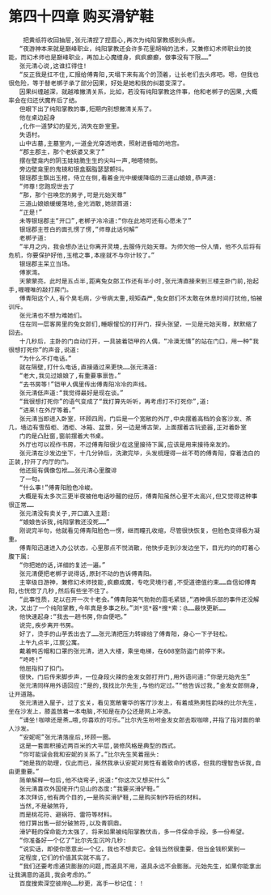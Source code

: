 # 第四十四章 购买滑铲鞋
        把黄纸符收回抽屉,张元清捏了捏眉心,再次为纯阳掌教感到头疼。
       “夜游神本来就是巅峰职业，纯阳掌教还会许多花里胡哨的法术，又兼修幻术师职业的技能，而幻术师也是巅峰职业，再加上心魔缠身，疯疯癫癫，做事没有下限……”
       张元清心说,这谁扛得住!
       “反正我是扛不住,汇报给傅青阳,天塌下来有高个的顶着，让长老们去头疼吧。嗯，但我也很危险，等于替老梆子承了部分因果，好处是她和我的纠葛变深了。
       因果纠缠越深，就越难撇清关系，比如，若没有纯阳掌教这件事，他和老梆子的因果,大概率会在归还伏魔杵后了结。
       但眼下出了纯阳掌教的事,短期内别想撇清关系了。
       他在桌边起身
       ,化作一道梦幻的星光,消失在卧室里。
       失语村。
       山中古墓,主墓室内,一道金光穿透地表，照射进昏暗的地宫。
       “郡主郡主，那个老妖婆又来了”
       摆在壁龛内的阴玉娃娃脆生生的尖叫一声,啪嗒倾倒。
       旁边壁龛里的鬼镜和银盒胭脂瑟瑟颤抖。
       银瑶郡主飘出玉棺，侍立在侧,看着金光中缓缓降临的三道山娘娘,恭声道:
       “师尊!您跑现世去了
       “那，那个召唤您的男子,可是元始天尊”
       三道山娘娘缓缓落地,金光消散,她颔首道:
       “正是!”
       未等银瑶郡主“开口”,老梆子冷冷道:“你在此地可还有心愿未了”
       银瑶郡主苍白的面孔愣了愣,“师尊此话何解”
       老梆子道:
       “半月之内，我会想办法让你离开灵境,去服侍元始天尊。为师欠他一份人情，他不久后将有危机，你要保护好他,玉棺之事,本座就不与你计较了。”
       银瑶郡主呆立当场。
       傅家湾。
       天蒙蒙亮，此时是五点半,距离兔女郎工作还有半小时,张元清直接来到三楼主卧门前,抬起手,喱喱唯的敲打房门。
       傅青阳这个人,有个臭毛病，少爷病太重,规矩森严,兔女郎们不太敢在休息时间打扰他,怕被训斥。
       张元清也不想为难她们。
       住在同一层客房里的兔女郎们,睡眼惺忪的打开门，探头张望，一见是元始天尊，默默缩了回去。
       十几秒后，主卧的门自动打开，一具披着铠甲的人偶，“冷漠无情”的站在门口，用一种“我很想打死你”的声音,说道:
       “为什么不打电话。”
       就在隔壁,打什么电话,直接遁过来更快……张元清道:
       “老大,我见过娘娘了,有重要事禀告。”
       “去书房等!”铠甲人偶里传出傅青阳冷冷的声线。
       张元清低声道:“我觉得最好是现在谈。”
       “我很想打死你”的语气变成了“我打算先听听，再考虑打不打死你”,道:
       “进来!在外厅等着。”
       张元清当即进入卧室，环顾四周，门后是一个宽敞的外厅,中央摆着高档的会客沙发、茶几，墙边有雪茄柜、酒柜、冰箱、盆景，另一边是博古架，上面摆着古玩瓷器,正对着卧室
       门的是凸肚窗,窗前摆着大书桌。
       外厅也可以视作书房，不过傅青阳很少在这里接待下属,应该是用来接待亲友的。
       张元清在沙发边坐下，十几分钟后，洗漱完毕，头发梳理得一丝不苟的傅青阳，穿着洁白的正装,拧开了内厅的门。
       他还挺有偶像包袱……张元清心里腹诽
       了一句。
       “什么事!”傅青阳脸色冷峻。
       大概是有太多次三更半夜被他电话吵醒的经历，傅青阳虽然心里不太高兴,但又觉得这种事很正常……
       张元清没有卖关子,开口直入主题:
       “娘娘告诉我,纯阳掌教还没死……”
       刚说完半句，他就看见傅青阳脸色一愣，继而瞳孔收缩，尽管很快恢复，但脸色变得极为凝重。
       傅青阳迅速进入办公状态，心里那点不悦消散，他快步走到沙发边坐下，目光灼灼的盯着心腹下属:
       “你把她的话,详细的复述一遍。”
       张元清便把老梆子说得话,原封不动的告诉傅青阳。
       主宰级日游神，兼修幻术师技能,疯癫成魔，专吃灵境行者,不受道德值约束……自信如傅青阳,也恍惚了几秒,然后有些坐不住了。
       “此事性质，足以召开一次十老会。”傅青阳英气勃勃的眉毛紧锁,“酒神俱乐部的事件还没解决，又出了一个纯阳掌教,今年真是多事之秋。”浏*览*器*搜*索：@……最快更新……
       他快速起身:“我去一趟书房,你自便吧。”
       说完,疾步离开书房。
       好了，烫手的山芋丢出去了……张元清把压力转嫁给了傅青阳，身心一下子轻松。
       上午九点半,江宸公寓。
       戴着鸭舌帽和口罩的张元清，进入大楼，乘坐电梯，在608室防盗门前停下来。
       “咚咚!”
       他屈指扣了扣门。
       很快，门后传来脚步声，一位身段火辣的金发女郎打开门,用外语问道:“你是元始先生”
       张元清同样用外语回应:“是的,我找比尔先生,与他约定过。”“他告诉过我,”金发女郎侧身,让开道路。
       张元清进入屋子，过了玄关，看见宽敞奢华的客厅沙发上，有着成熟男性韵味的比尔先生，坐在沙发上，膝盖放着一本电脑,不知是在办公还是网上冲浪。
       “请坐!咖啡还是茶…哦,你喜欢的可乐。”比尔先生吩咐金发女郎去取咖啡,并指了指对面的单人沙发。
       “安妮呢”张元清落座后,环顾一圈。
       这是一套面积接近两百米的大平层,装修风格是典型的西式。
       “你可能误会我和安妮的关系了。”比尔先生笑着摇头:
       “她是我的助理，仅此而已，虽然我承认安妮对男性有着致命的诱惑，但我的理智告诉我,自由更重要。”
       简单解释一句后,他不绕弯子,说道:“你这次又想买什么”
       张元清喜欢外国佬开门见山的态度:“我要买滑铲鞋。”
       本次拜访,他有两个目的,一是购买滑铲鞋,二是购买制作符纸的材料。
       当然,不是破煞符,
       而是桃花符、避祸符、雷符等材料。
       他打算出售一部分破煞符,以及青铜鼎。
       滑铲鞋的保命能力太强了，将来如果被纯阳掌教伏击，多一件保命手段，多一份希望。
       “你准备好一个亿了”比尔先生沉吟几秒:
       “说实话，即使你愿意出一个亿，我也不想卖它。金钱当然很重要，但当金钱积累到一
       定程度,它们的价值其实就不高了。
       “我们还要考虑通货膨胀的问题,而道具不用，道具永远不会膨胀。元始先生，如果你能拿出让我满意的道具,我会考虑的。”
       百度搜索深空彼岸@……秒更，高手一秒记住：！